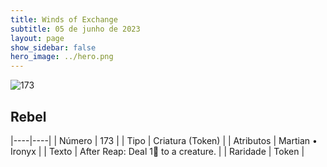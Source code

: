 ```yaml
---
title: Winds of Exchange
subtitle: 05 de junho de 2023
layout: page
show_sidebar: false
hero_image: ../hero.png
---
```


![173](https://mastervault-storage-prod.s3.amazonaws.com/media/card_front/en/600_173_8ec3b9c7c725_en.png)


## Rebel

|----|----|
| Número | 173 |
| Tipo | Criatura (Token) |
| Atributos | Martian • Ironyx |
| Texto | After Reap: Deal 1 to a creature. |
| Raridade | Token |
